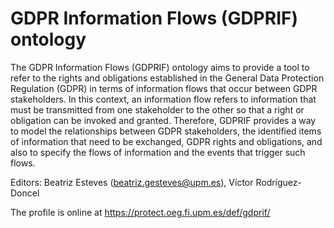 # GDPR Information Flows (GDPRIF) ontology

The GDPR Information Flows (GDPRIF) ontology aims to provide a tool to refer to the rights and obligations established in the General Data Protection Regulation (GDPR) in terms of information flows that occur between GDPR stakeholders. In this context, an information flow refers to information that must be transmitted from one stakeholder to the other so that a right or obligation can be invoked and granted. Therefore, GDPRIF provides a way to model the relationships between GDPR stakeholders, the identified items of information that need to be exchanged, GDPR rights and obligations, and also to specify the flows of information and the events that trigger such flows. 

Editors: Beatriz Esteves (beatriz.gesteves@upm.es), Víctor Rodríguez-Doncel

The profile is online at https://protect.oeg.fi.upm.es/def/gdprif/